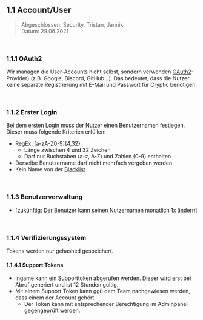 ## **1.1 Account/User**



>Abgeschlossen: Security, Tristan, Jannik \
Datum: 29.06.2021

<br>

### **1.1.1 OAuth2**

Wir managen die User-Accounts nicht selbst, sondern verwenden [OAuth2](https://oauth.net/2/)-Provider) (z.B. Google, Discord, GitHub…). Das bedeutet, dass die Nutzer keine separate Registrierung mit E-Mail und Passwort für Cryptic benötigen.

<br>

### **1.1.2 Erster Login**

Bei dem ersten Login muss der Nutzer einen Benutzernamen festlegen. Dieser muss folgende Kriterien erfüllen:

*   RegEx: [a-zA-Z0-9]{4,32}
    *  Länge zwischen 4 und 32 Zeichen
    *  Darf nur Buchstaben (a-z, A-Z) und Zahlen (0-9) enthalten
*    Derselbe Benutzername darf nicht mehrfach vergeben werden
*   Kein Name von der [Blacklist](../Filesystem/Filesystem.md#144-blacklist)


<br>

### **1.1.3 Benutzerverwaltung**

*   [zukünftig: Der Benutzer kann seinen Nutzernamen monatlich 1x ändern]

<br>

### **1.1.4 Verifizierungssystem**

Tokens werden nur gehashed gespeichert.

#### **1.1.4.1 Support Tokens**

*   Ingame kann ein Supporttoken abgerufen werden. Dieser wird erst bei Abruf generiert und ist 12 Stunden gültig. 
*   Mit einem Support Token kann ggü dem Team nachgewiesen werden, dass einem der Account gehört
    *   Der Token kann mit entsprechender Berechtigung im Adminpanel gegengeprüft werden.
